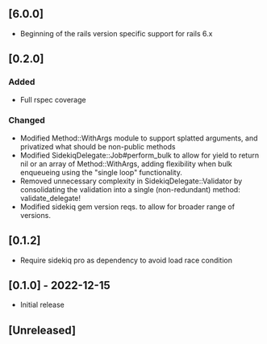 ## [6.0.0]

- Beginning of the rails version specific support for rails 6.x

## [0.2.0]

### Added 

- Full rspec coverage

### Changed

- Modified Method::WithArgs module to support splatted arguments, and privatized what should be non-public methods
- Modified SidekiqDelegate::Job#perform_bulk to allow for yield to return nil or an array of Method::WithArgs, adding flexibility when bulk enqueueing using the "single loop" functionality.
- Removed unnecessary complexity in SidekiqDelegate::Validator by consolidating the validation into a single (non-redundant) method: validate_delegate!
- Modified sidekiq gem version reqs. to allow for broader range of versions.

## [0.1.2]

- Require sidekiq pro as dependency to avoid load race condition

## [0.1.0] - 2022-12-15

- Initial release

## [Unreleased]